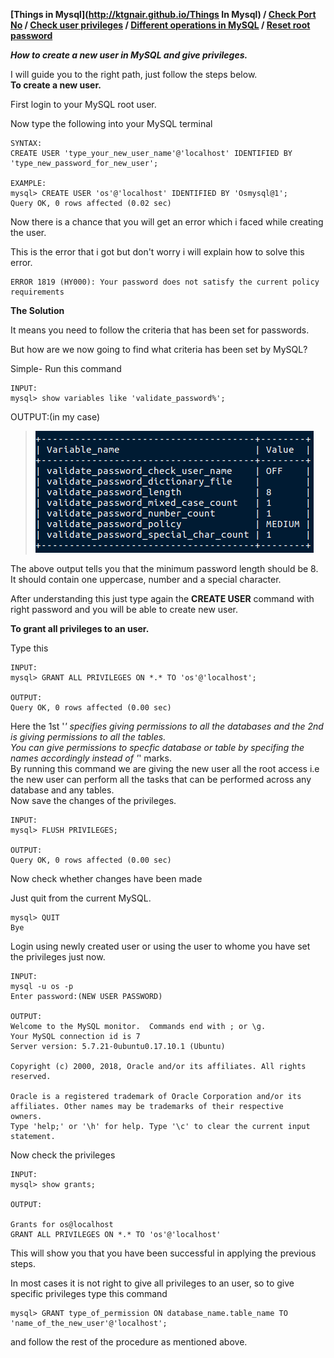 **[Things in Mysql](http://ktgnair.github.io/Things In Mysql) / [Check Port No](http://ktgnair.github.io/ThingsInMySQL1) / [Check user privileges](http://ktgnair.github.io/ThingsInMySQL2) / [Different operations in MySQL](http://ktgnair.github.io/ThingsInMySQL4) / [Reset root password](http://ktgnair.github.io/ThingsInMySQL5)**  

*__How to create a new user in MySQL and give privileges.__*   

I will guide you to the right path, just follow the steps below.  
**To create a new user.**  

First login to your MySQL root user.  

Now type the following into your MySQL terminal  
```  
SYNTAX:  
CREATE USER 'type_your_new_user_name'@'localhost' IDENTIFIED BY 'type_new_password_for_new_user';  

EXAMPLE:  
mysql> CREATE USER 'os'@'localhost' IDENTIFIED BY 'Osmysql@1';   
Query OK, 0 rows affected (0.02 sec)  
```  

Now there is a chance that you will get an error which i faced while creating the user.  

This is the error that i got but don't worry i will explain how to solve this error.  
```  
ERROR 1819 (HY000): Your password does not satisfy the current policy requirements  
```  

**The Solution**  

It means you need to follow the criteria that has been set for passwords.  

But how are we now going to find what criteria has been set by MySQL?    

Simple-  Run this command   
```  
INPUT:  
mysql> show variables like 'validate_password%';  
```  
 
OUTPUT:(in my case) 
> ![Password Variable](/images/db/passwordVariables.png)    

The above output tells you that the minimum password length should be 8.  
It should contain one uppercase, number and a special character.  

After understanding this just type again the **CREATE USER** command with right password and you will be able to create new user.  

**To grant all privileges to an user.**  

Type this  
```  
INPUT:  
mysql> GRANT ALL PRIVILEGES ON *.* TO 'os'@'localhost';  

OUTPUT:  
Query OK, 0 rows affected (0.00 sec)  
```  
Here the 1st '*' specifies giving permissions to all the databases and the 2nd is giving permissions to all the tables.  
You can give permissions to specfic database or table by specifing the names accordingly instead of '*' marks.  
By running this command we are giving the new user all the root access i.e the new user can perform all the tasks that can be performed across any database and any tables.  
Now save the changes of the privileges.  
```  
INPUT:  
mysql> FLUSH PRIVILEGES;  

OUTPUT:  
Query OK, 0 rows affected (0.00 sec)  
```  

Now check whether changes have been made    

Just quit from the current MySQL.  
```  
mysql> QUIT  
Bye  
```  

Login using newly created user or using the user to whome you have set the privileges just now.  
```  
INPUT:  
mysql -u os -p  
Enter password:(NEW USER PASSWORD)  

OUTPUT:  
Welcome to the MySQL monitor.  Commands end with ; or \g.  
Your MySQL connection id is 7  
Server version: 5.7.21-0ubuntu0.17.10.1 (Ubuntu)  

Copyright (c) 2000, 2018, Oracle and/or its affiliates. All rights reserved.  

Oracle is a registered trademark of Oracle Corporation and/or its  
affiliates. Other names may be trademarks of their respective  
owners.  
Type 'help;' or '\h' for help. Type '\c' to clear the current input statement.  
```  

Now check the privileges  
```  
INPUT:  
mysql> show grants;  

OUTPUT:  

Grants for os@localhost  
GRANT ALL PRIVILEGES ON *.* TO 'os'@'localhost'  
```  
This will show you that you have been successful in applying the previous steps.  

In most cases it is not right to give all privileges to an user, so to give specific privileges type this command  
```    
mysql> GRANT type_of_permission ON database_name.table_name TO 'name_of_the_new_user'@'localhost';  
```  
and follow the rest of the procedure as mentioned above.  
